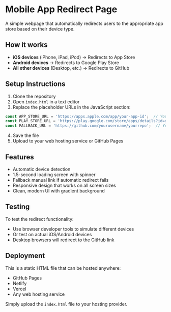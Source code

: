 # Mobile App Redirect Page

A simple webpage that automatically redirects users to the appropriate app store based on their device type.

## How it works

- **iOS devices** (iPhone, iPad, iPod) → Redirects to App Store
- **Android devices** → Redirects to Google Play Store  
- **All other devices** (Desktop, etc.) → Redirects to GitHub

## Setup Instructions

1. Clone the repository
2. Open `index.html` in a text editor
3. Replace the placeholder URLs in the JavaScript section:

```javascript
const APP_STORE_URL = 'https://apps.apple.com/app/your-app-id';  // Your iOS App Store link
const PLAY_STORE_URL = 'https://play.google.com/store/apps/details?id=your.package.name';  // Your Google Play Store link
const FALLBACK_URL = 'https://github.com/yourusername/yourrepo';  // Your Fallback link
```

4. Save the file
5. Upload to your web hosting service or GitHub Pages

## Features

- Automatic device detection
- 1.5-second loading screen with spinner
- Fallback manual link if automatic redirect fails
- Responsive design that works on all screen sizes
- Clean, modern UI with gradient background

## Testing

To test the redirect functionality:
- Use browser developer tools to simulate different devices
- Or test on actual iOS/Android devices
- Desktop browsers will redirect to the GitHub link

## Deployment

This is a static HTML file that can be hosted anywhere:
- GitHub Pages
- Netlify
- Vercel
- Any web hosting service

Simply upload the `index.html` file to your hosting provider.
